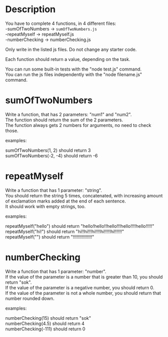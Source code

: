 # Description
You have to complete 4 functions, in 4 different files:  
-sumOfTwoNumbers -> `sumOfTwoNumbers.js`\
-repeatMyself -> repeatMyself.js  
-numberChecking -> numberChecking.js  

Only write in the listed js files. Do not change any starter code.

Each function should return a value, depending on the task. 

You can run some built-in tests with the "node test.js" command.  
You can run the js files independently with the "node filename.js" command.


# sumOfTwoNumbers
Write a function, that has 2 parameters: "num1" and "num2".  
The function should return the sum of the 2 parameters.  
The function always gets 2 numbers for arguments, no need to check those.

examples:

sumOfTwoNumbers(1, 2) should return 3  
sumOfTwoNumbers(-2, -4) should return -6

# repeatMyself
Write a function that has 1 parameter: "string".  
You should return the string 5 times, concatenated, with increasing amount of exclamation marks added at the end of each sentence.  
It should work with empty strings, too.

examples:

repeatMyself("hello") should return "hello!hello!!hello!!!hello!!!!hello!!!!!"  
repeatMyself("hi!") should return "hi!!hi!!!hi!!!!hi!!!!!hi!!!!!!"  
repeatMyself("") should return "!!!!!!!!!!!!!!!"

# numberChecking
Write a function that has 1 parameter: "number".  
If the value of the parameter is a number that is greater than 10, you should return "sok".  
If the value of the parameter is a negative number, you should return 0.  
If the value of the parameter is not a whole number, you should return that number rounded down.

examples:

numberChecking(15) should return "sok"  
numberChecking(4.5) should return 4  
numberChecking(-111) should return 0
